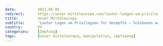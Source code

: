 ```yaml
---
date:          2021-05-03
redirect:      https://unser-mitteleuropa.com/lauter-luegen-um-privilegien-fuer-geimpfte-schikanen-werden-weitergehen/
title:         Unser Mitteleuropa
subtitle:      'Lauter Lügen um Privilegien für Geimpfte – Schikanen werden weitergehen'
country:       EU
categories:    [Impfung]
tags:          [unser mitteleuropa, manipulation, impfzwang]
---
```


